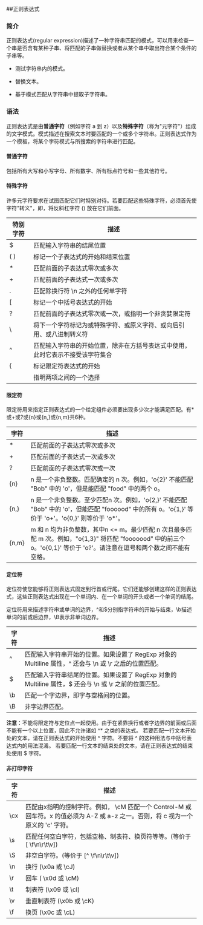 ##正则表达式


### 简介

正则表达式(regular expression)描述了一种字符串匹配的模式，可以用来检查一个串是否含有某种子串、将匹配的子串做替换或者从某个串中取出符合某个条件的子串等。

* 测试字符串内的模式。

* 替换文本。

* 基于模式匹配从字符串中提取子字符串。


### 语法

正则表达式是由**普通字符**（例如字符 a 到 z）以及**特殊字符**（称为"元字符"）组成的文字模式。模式描述在搜索文本时要匹配的一个或多个字符串。正则表达式作为一个模板，将某个字符模式与所搜索的字符串进行匹配。


#### 普通字符

包括所有大写和小写字母、所有数字、所有标点符号和一些其他符号。


#### 特殊字符

许多元字符要求在试图匹配它们时特别对待。若要匹配这些特殊字符，必须首先使字符"转义"，即，将反斜杠字符 (\) 放在它们前面。

特别字符 | 描述
-----|-----
  $  | 匹配输入字符串的结尾位置
 ( ) | 标记一个子表达式的开始和结束位置
 *   | 匹配前面的子表达式零次或多次
 +   | 匹配前面的子表达式一次或多次
 .   | 匹配除换行符 \n 之外的任何单字符
 [   | 标记一个中括号表达式的开始
 ?   | 匹配前面的子表达式零次或一次，或指明一个非贪婪限定符
 \   | 将下一个字符标记为或特殊字符、或原义字符、或向后引用、或八进制转义符
 ^   | 匹配输入字符串的开始位置，除非在方括号表达式中使用，此时它表示不接受该字符集合
 {   | 标记限定符表达式的开始
 |   | 指明两项之间的一个选择


#### 限定符

限定符用来指定正则表达式的一个给定组件必须要出现多少次才能满足匹配。有*或+或?或{n}或{n,}或{n,m}共6种。

字符 | 描述
-----|-----
*     | 匹配前面的子表达式零次或多次
+     | 匹配前面的子表达式一次或多次
?     | 匹配前面的子表达式零次或一次
{n}   | n 是一个非负整数。匹配确定的 n 次。例如，'o{2}' 不能匹配 "Bob" 中的 'o'，但是能匹配 "food" 中的两个 o。
{n,}  | n 是一个非负整数。至少匹配n 次。例如，'o{2,}' 不能匹配 "Bob" 中的 'o'，但能匹配 "foooood" 中的所有 o。'o{1,}' 等价于 'o+'。'o{0,}' 则等价于 'o*'。
{n,m} | m 和 n 均为非负整数，其中n <= m。最少匹配 n 次且最多匹配 m 次。例如，"o{1,3}" 将匹配 "fooooood" 中的前三个 o。'o{0,1}' 等价于 'o?'。请注意在逗号和两个数之间不能有空格。


#### 定位符

定位符使您能够将正则表达式固定到行首或行尾。它们还能够创建这样的正则表达式，这些正则表达式出现在一个单词内、在一个单词的开头或者一个单词的结尾。

定位符用来描述字符串或单词的边界，^和$分别指字符串的开始与结束，\b描述单词的前或后边界，\B表示非单词边界。

字符 | 描述
-----|-----
^    | 匹配输入字符串开始的位置。如果设置了 RegExp 对象的 Multiline 属性，^ 还会与 \n 或 \r 之后的位置匹配。
$    | 匹配输入字符串结尾的位置。如果设置了 RegExp 对象的 Multiline 属性，$ 还会与 \n 或 \r 之前的位置匹配。
\b   | 匹配一个字边界，即字与空格间的位置。
\B   | 非字边界匹配。

**注意**：不能将限定符与定位点一起使用。由于在紧靠换行或者字边界的前面或后面不能有一个以上位置，因此不允许诸如 ^* 之类的表达式。
若要匹配一行文本开始处的文本，请在正则表达式的开始使用 ^ 字符。不要将 ^ 的这种用法与中括号表达式内的用法混淆。
若要匹配一行文本的结束处的文本，请在正则表达式的结束处使用 $ 字符。

#### 非打印字符

字符  |  描述
-----|-----
\cx  | 匹配由x指明的控制字符。例如， \cM 匹配一个 Control-M 或回车符。x 的值必须为 A-Z 或 a-z 之一。否则，将 c 视为一个原义的 'c' 字符。
\s   | 匹配任何空白字符，包括空格、制表符、换页符等等。(等价于 [ \f\n\r\t\v])
\S   | 非空白字符。(等价于 [^ \f\n\r\t\v])
\n   | 换行 (\x0a 或 \cJ)
\r   | 回车 ( \x0d 或 \cM)
\t   | 制表符 (\x09 或 \cI)
\v   | 垂直制表符 (\x0b 或 \cK)
\f   | 换页 (\x0c 或 \cL)


